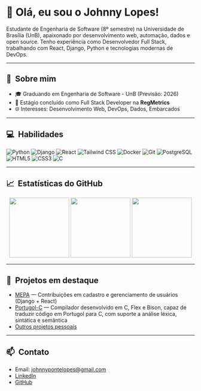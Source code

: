 # 👋 Olá, eu sou o Johnny Lopes!

Estudante de Engenharia de Software (8º semestre) na Universidade de Brasília (UnB), apaixonado por desenvolvimento web, automação, dados e open source. Tenho experiência como Desenvolvedor Full Stack, trabalhando com React, Django, Python e tecnologias modernas de DevOps.

---

## 🚀 &nbsp;Sobre mim

- 🎓 Graduando em Engenharia de Software - UnB (Previsão: 2026)
- 🏢 Estágio concluído como Full Stack Developer na **RegMetrics**
- 🌐 Interesses: Desenvolvimento Web, DevOps, Dados, Embarcados

---

## 💻 &nbsp;Habilidades

![Python](https://img.shields.io/badge/-Python-3776AB?style=flat-square&logo=python&logoColor=white)
![Django](https://img.shields.io/badge/-Django-092E20?style=flat-square&logo=django)
![React](https://img.shields.io/badge/-React-20232A?style=flat-square&logo=react)
![Tailwind CSS](https://img.shields.io/badge/-Tailwind%20CSS-38B2AC?style=flat-square&logo=tailwind-css)
![Docker](https://img.shields.io/badge/-Docker-2496ED?style=flat-square&logo=docker)
![Git](https://img.shields.io/badge/-Git-F05032?style=flat-square&logo=git)
![PostgreSQL](https://img.shields.io/badge/-PostgreSQL-336791?style=flat-square&logo=postgresql)
![HTML5](https://img.shields.io/badge/-HTML5-E34F26?style=flat-square&logo=html5&logoColor=white)
![CSS3](https://img.shields.io/badge/-CSS3-1572B6?style=flat-square&logo=css3)
![C](https://img.shields.io/badge/-C-00599C?style=flat-square&logo=c)

---

## 📈 &nbsp;Estatísticas do GitHub

<p align="center">
  <img height="160em" src="https://github-readme-stats.vercel.app/api?username=JohnnyLopess&show_icons=true&theme=radical"/>
  <img height="160em" src="https://github-readme-streak-stats.herokuapp.com/?user=JohnnyLopess&theme=radical"/>
  <img height="160em" src="https://github-readme-stats.vercel.app/api/top-langs/?username=JohnnyLopess&layout=compact&langs_count=7&theme=radical"/>
</p>

---

## 🌟 &nbsp;Projetos em destaque

- [MEPA](https://gitlab.com/lappis-unb/projetos-energia/mec-energia) — Contribuições em cadastro e gerenciamento de usuários (Django + React)
- [Portugol-C](https://github.com/JohnnyLopess/Portugol-C) — Compilador desenvolvido em C, Flex e Bison, capaz de traduzir código em Portugol para C, com suporte a análise léxica, sintática e semântica
- [Outros projetos pessoais](https://github.com/JohnnyLopess?tab=repositories)


---

## 📫 &nbsp;Contato

- Email: [johnnypontelopes@gmail.com](mailto:johnnypontelopes@gmail.com)
- [LinkedIn](https://www.linkedin.com/in/johnny-da-ponte-lopes-721885304/)
- [GitHub](https://github.com/JohnnyLopess)

